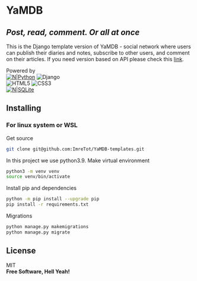 # YaMDB
## _Post, read, comment. Or all at once_
This is the Django template version of YaMDB - social network where users can publish their diaries and notes, subscribe to other users, and comment on their articles. If you need version based on API please check this [link][YaMDB-templates].

Powered by  
[![N|Python](https://img.shields.io/badge/python-3670A0?style=for-the-badge&logo=python&logoColor=ffdd54)](https://www.python.org/)
![Django](https://img.shields.io/badge/django-%23092E20.svg?style=for-the-badge&logo=django&logoColor=white)  
![HTML5](https://img.shields.io/badge/html5-%23E34F26.svg?style=for-the-badge&logo=html5&logoColor=white)
![CSS3](https://img.shields.io/badge/css3-%231572B6.svg?style=for-the-badge&logo=css3&logoColor=white)  
[![N|SQLite](https://img.shields.io/badge/sqlite-%2307405e.svg?style=for-the-badge&logo=sqlite&logoColor=white)](https://www.sqlite.org/index.html)

## Installing
### For linux system or WSL
Get source
```sh
git clone git@github.com:ImreTot/YaMDB-templates.git
```
In this project we use python3.9. Make virtual environment
```sh
python3 -m venv venv
source venv/bin/activate
```
Install pip and dependencies
```sh
python -m pip install --upgrade pip
pip install -r requirements.txt
```
Migrations
```sh
python manage.py makemigrations
python manage.py migrate
```

## License

MIT  
**Free Software, Hell Yeah!**

[YaMDB-templates]: <https://github.com/ImreTot/api_yamdb>
[Roman]:<https://github.com/ImreTot>
[Valeria]:<https://github.com/ValeriaKolesnikova>
[destiny986]:<https://github.com/destiny986>
